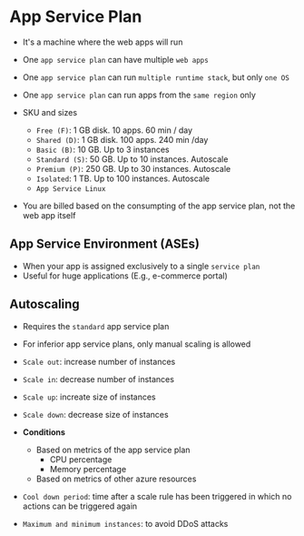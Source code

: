 # App Service Plan

- It's a machine where the web apps will run
- One `app service plan` can have multiple `web apps`
- One `app service plan` can run `multiple runtime stack`, but only `one OS`
- One `app service plan` can run apps from the `same region` only

- SKU and sizes

  - `Free (F)`: 1 GB disk. 10 apps. 60 min / day
  - `Shared (D)`: 1 GB disk. 100 apps. 240 min /day
  - `Basic (B)`: 10 GB. Up to 3 instances
  - `Standard (S)`: 50 GB. Up to 10 instances. Autoscale
  - `Premium (P)`: 250 GB. Up to 30 instances. Autoscale
  - `Isolated`: 1 TB. Up to 100 instances. Autoscale
  - `App Service Linux`

- You are billed based on the consumpting of the app service plan, not the web app itself

## App Service Environment (ASEs)

- When your app is assigned exclusively to a single `service plan`
- Useful for huge applications (E.g., e-commerce portal)

## Autoscaling

- Requires the `standard` app service plan
- For inferior app service plans, only manual scaling is allowed

- `Scale out`: increase number of instances
- `Scale in`: decrease number of instances
- `Scale up`: increate size of instances
- `Scale down`: decrease size of instances

- **Conditions**
  - Based on metrics of the app service plan
    - CPU percentage
    - Memory percentage
  - Based on metrics of other azure resources
- `Cool down period`: time after a scale rule has been triggered in which no actions can be triggered again
- `Maximum and minimum instances`: to avoid DDoS attacks
